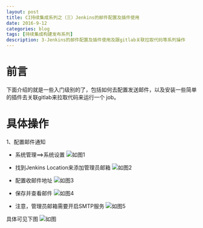 ```yaml
---
layout: post
title: CI持续集成系列之（三）Jenkins的邮件配置及插件使用
date: 2016-9-12
categories: blog
tags: [持续集成构建发布系列]
description: 3-Jenkins的邮件配置及插件使用及跟gitlab关联拉取代码等系列操作
---
```


# 前言
下面介绍的就是一些入门级别的了，包括如何去配置发送邮件，以及安装一些简单的插件去关联gitlab来拉取代码来运行一个 job。

# 具体操作

1、配置邮件通知

* 系统管理==>系统设置
![如图1](http://ww4.sinaimg.cn/large/006eWBRhjw1f7qxx271e2j30os07tjt6.jpg)

* 找到Jenkins Location来添加管理员邮箱
![如图2](http://ww1.sinaimg.cn/large/006eWBRhjw1f7qxy7vkthj30mb03h0tb.jpg)

* 配置收邮件地址
![如图3](http://ww2.sinaimg.cn/large/006eWBRhjw1f7qxyyhjnrj30n20fbjtm.jpg)

* 保存并查看邮件
![如图4](http://ww4.sinaimg.cn/large/006eWBRhjw1f7qxzyfxe1j30ix05q751.jpg)

* 注意，管理员邮箱需要开启SMTP服务
![如图5](http://ww4.sinaimg.cn/large/006eWBRhjw1f7qy2ltl1kj30m008sdhu.jpg)

具体可见下图
![如图](http://ww3.sinaimg.cn/large/005Dnba3jw1f7r7wn6e79g313f0mjwzp.gif)

